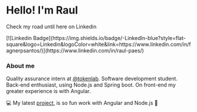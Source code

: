 # Hello! I'm Raul
<p>Check my road until here on Linkedin</p>
[![Linkedin Badge](https://img.shields.io/badge/-LinkedIn-blue?style=flat-square&logo=Linkedin&logoColor=white&link=https://www.linkedin.com/in/fagnerpsantos/)](https://www.linkedin.com/in/raul-paes/)

### About me
Quality assurance intern at [@tokenlab](https://www.tokenlab.com.br/pt/). 
Software development student. Back-end enthusiast, using Node.js and Spring boot. On front-end my greater experience is with Angular.

💻 My latest [project](https://calendar-frontend-7fvgjsxjz-rpjansma.vercel.app/#/), is so fun work with Angular and Node.js 🥰
